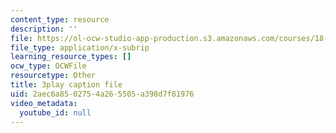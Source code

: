 ```yaml
---
content_type: resource
description: ''
file: https://ol-ocw-studio-app-production.s3.amazonaws.com/courses/18-06sc-linear-algebra-fall-2011/2aec6a8502754a265505a398d7f81976_QVKj3LADCnA.srt
file_type: application/x-subrip
learning_resource_types: []
ocw_type: OCWFile
resourcetype: Other
title: 3play caption file
uid: 2aec6a85-0275-4a26-5505-a398d7f81976
video_metadata:
  youtube_id: null
---
```

